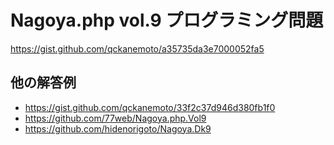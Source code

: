# Nagoya.php vol.9 プログラミング問題

https://gist.github.com/qckanemoto/a35735da3e7000052fa5

## 他の解答例

* https://gist.github.com/qckanemoto/33f2c37d946d380fb1f0
* https://github.com/77web/Nagoya.php.Vol9
* https://github.com/hidenorigoto/Nagoya.Dk9
